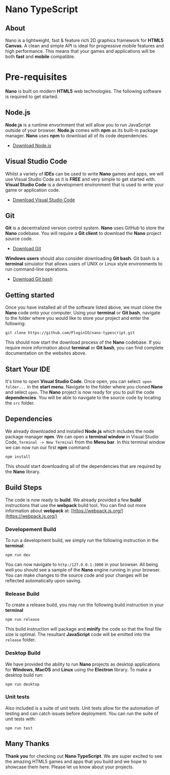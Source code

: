 # Nano TypeScript

## About

Nano  is a lightweight, fast & feature rich 2D graphics framework for **HTML5 Canvas**. A clean and simple API is ideal for progressive mobile features and high performance. This means that your games and applications will be both **fast** and  **mobile** compatible.


# Pre-requisites

**Nano** is built on modern **HTML5** web technologies. The following software is required to get started.


## Node.js

**Node.js** is a runtime envorinment that will allow you to run JavaScript outside of your browser. **Node.js** comes with **npm** as its built-in package manager. **Nano** uses **npm** to download all of its code dependencies.

- [Download Node.js](https://nodejs.org/en/download/)

## Visual Studio Code

Whilst a variety of **IDEs** can be used to write **Nano** games and apps, we will use Visual Studio Code as it is **FREE** and very simple to get started with. **Visual Studio Code** is a development environment that is used to write your game or application code.

- [Download Visual Studio Code](https://code.visualstudio.com/)

## Git

**Git** is a decentralized version control system. **Nano** uses GitHub to store the **Nano**  codebase. You will require a **Git client** to download the **Nano** project source code.

- [Download Git](https://git-scm.com/)

**Windows users** should also consider downloading **Git bash**. Git bash is a **terminal** simulator that allows users of UNIX or Linux style environments to run command-line operations.

- [Download Git bash](https://gitforwindows.org/)

## Getting started

Once you have installed all of the software listed above, we must clone the **Nano** code onto your computer. Using your **terminal** or **Git bash**, navigate to the folder where you would like to store your project and enter the following:

`git clone https://github.com/PluginIO/nano-typescript.git`

This should now start the download process of the **Nano** codebase. If you require more information about **terminal** or **Git bash**, you can find complete documentation on the websites above.

## Start Your IDE

It's time to open **Visual Studio Code**. Once open, you can select:  `open folder...` in the **start menu**. Navigate to the folder where you cloned **Nano** and select `open`. The **Nano** project is now ready for you to pull the code **dependencies**. You will be able to navigate to the source code by locating the `src` folder.

## Dependencies

We already downloaded and installed **Node.js** which includes the node package manager **npm**. We can open a **terminal window** in Visual Studio Code, `Terminal -> New Terminal` from the **Menu bar**. In this terminal window we can now run our first **npm** command:

`npm install`

This should start downloading all of the dependencies that are required by the **Nano** library.

## Build Steps

The code is now ready to **build**. We already provided a few **build** instructions that use the **webpack** build tool. You can find out more information about **webpack** at: [https://webpack.js.org/](https://webpack.js.org/)

### Developement Build

To run a development build, we simply run the following instruction in the **terminal**:

`npm run dev`

You can now navigate to `http:/127.0.0.1:3000` in your browser. All being well you should see a sample of the **Nano** engine running in your browser. You can make changes to the source code and your changes will be reflected automatically upon saving.

### Release Build

To create a release build, you may run the following build instruction in your **terminal**

`npm run release`

This build instruction will package and **minify** the code so that the final file size is optimal. The resultant **JavaScript** code will be emitted into the `release` folder.

### Desktop Build

We have provided the ability to run **Nano** projects as desktop applications for **Windows**, **MacOS** and **Linux** using the **Electron** library. To make a desktop build run:

`npm run desktop`

### Unit tests

Also included is a suite of unit tests. Unit tests allow for the automation of testing and can catch issues before deployment. You can run the suite of unit tests with:

`npm run test`

## Many Thanks
**Thank you** for checking out **Nano TypeScript**. We are super excited to see the amazing HTML5 games and apps that you build and we hope to showcase them here. Please let us know about your projects.